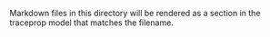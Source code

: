 Markdown files in this directory will be rendered as a section in the traceprop model that matches the filename. 